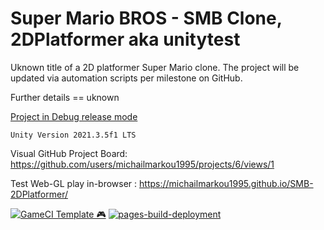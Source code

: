 # Super Mario BROS - SMB Clone, 2DPlatformer aka unitytest
Uknown title of a 2D platformer Super Mario clone. The project will be updated via automation scripts per milestone on GitHub.

Further details == uknown

<ins>Project in Debug release mode</ins>

``Unity Version 2021.3.5f1 LTS``

Visual GitHub Project Board: https://github.com/users/michailmarkou1995/projects/6/views/1

Test Web-GL play in-browser : https://michailmarkou1995.github.io/SMB-2DPlatformer/

[![GameCI Template 🎮](https://github.com/michailmarkou1995/unitytest/actions/workflows/main.yml/badge.svg)](https://github.com/michailmarkou1995/unitytest/actions/workflows/main.yml) [![pages-build-deployment](https://github.com/michailmarkou1995/unitytest/actions/workflows/pages/pages-build-deployment/badge.svg)](https://github.com/michailmarkou1995/unitytest/actions/workflows/pages/pages-build-deployment)
